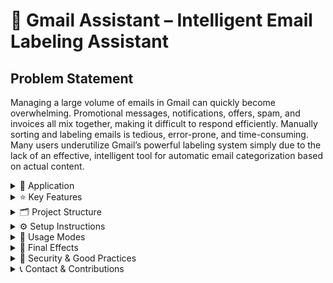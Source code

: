 # 📧 Gmail Assistant – Intelligent Email Labeling Assistant

## Problem Statement

Managing a large volume of emails in Gmail can quickly become overwhelming. Promotional messages, notifications, offers, spam, and invoices all mix together, making it difficult to respond efficiently. Manually sorting and labeling emails is tedious, error-prone, and time-consuming. Many users underutilize Gmail’s powerful labeling system simply due to the lack of an effective, intelligent tool for automatic email categorization based on actual content.


<details>
<summary>🚀 Application</summary>

**Gmail Assistant** is a Python-based tool designed to solve this problem. It automatically analyzes your recent (or selected) Gmail messages and assigns appropriate labels from a pre-defined category set. The tool leverages:

- 🤖 **Perplexity API (AI)** for deep content analysis and category assignment  
- 📬 **Gmail API** for fetching emails, applying labels, and dynamically creating new labels in your Gmail account if needed

</details>

<details>
<summary>⭐ Key Features</summary>

-  **Automatic email classification** into predefined categories (e.g., Invoice, Spam, Offers)  
-  **Interactive mode** allowing you to confirm or correct AI suggestions, storing feedback for future improvement  
-  **Automatic mode** for fast batch processing without manual intervention  
-  **Built-in statistics** with bar charts showing category distributions during each session  
-  **Feedback loop system** enabling the assistant to learn from user corrections (excellent portfolio showcase)  
-  Clean, modular design facilitating future extensions and integration with other services

</details>

<details>
<summary>🗂️ Project Structure</summary>
   
<img width="1033" height="409" alt="image" src="https://github.com/user-attachments/assets/2edf9805-169d-4b11-bf4a-a37338ca58bd" />


</details>

<details>
<summary>⚙️ Setup Instructions</summary>

1. **Google Cloud Console Setup:**  
   - Create a project in [Google Cloud Console](https://console.cloud.google.com/).  
   - Enable the Gmail API.  
   - Create OAuth 2.0 credentials for a Desktop Application.  
   - Download the `credentials.json` file and place it in the project root directory.  
   
2. **Perplexity API Key:**  
   - Obtain your Perplexity API key from your Perplexity Pro account.  
   - Store the key securely by creating a `.env` file or export it as an environment variable:
     ```
     PERPLEXITY_API_KEY=your_api_key_here
     ```
3. **Install dependencies:**

```
pip install -r requirements.txt
```
4. **Run the assistant:**

- You will be prompted to select **Automatic** or **Interactive** mode.  
- Authentication with Gmail will happen on the first run via OAuth browser window.

5. **View statistics:**  
After processing emails, run:
```
python plot_statistics.py
```

This displays a bar chart of how many emails were assigned to each category during the session.

</details>

<details>
<summary>🎯 Usage Modes</summary>

- ⚙️ **Automatic mode**: The assistant tags emails without asking for user input — fast and hands-off.  
- 🖱️ **Interactive mode**: After AI suggests a label, you can approve or change it, enabling a feedback loop to improve labeling accuracy over time.

</details>
 <details>
   <summary>🧩 Final Effects</summary>
   I encourage you to discover more about my assistant by reading other sections or even running it by yourself! Instructon is also given above.
   <img width="1166" height="134" alt="image" src="https://github.com/user-attachments/assets/feac88e0-8d46-46c4-90b0-4462059a4015" />
   <img width="1619" height="660" alt="image" src="https://github.com/user-attachments/assets/b8c0dd2e-2c81-4923-927e-81f529c619af" />

   <img width="922" height="555" alt="image" src="https://github.com/user-attachments/assets/396c9bf6-4b60-4df0-8169-1893efcc1563" />

</details>
<details>
  
<summary>🔐 Security & Good Practices</summary>

- Your `credentials.json`, OAuth `token.json`, `feedback.csv`, and `.env` files **must never** be publicly shared or pushed to GitHub.  
- Use `.gitignore` to exclude these files from your repository.  
- Store all secrets securely and consider using environment variables for API keys.  
- This approach keeps your account safe and your project professional.

</details>

<details>
<summary>📞 Contact & Contributions</summary>

For questions, improvements, or collaboration, feel free to open an issue or pull request on GitHub, or reach out via email.

---

Thank you for exploring **Gmail Assistant** — efficient, intelligent, and ready to help you tame your inbox! ✉️✨

</details>

